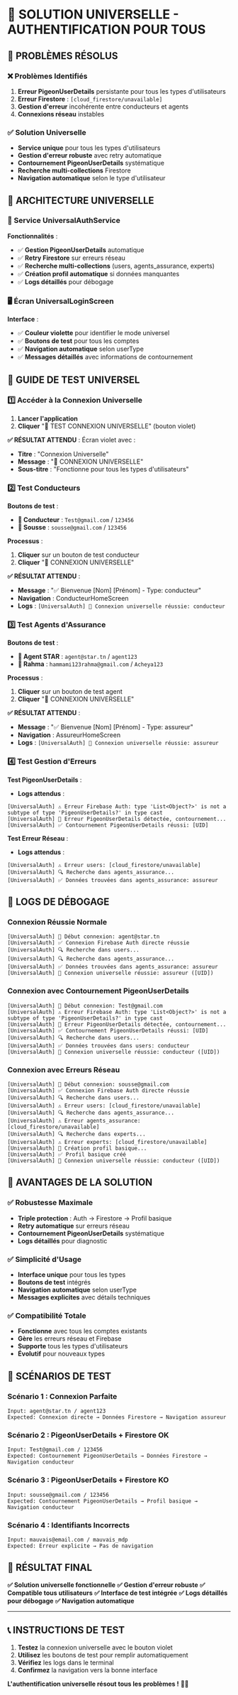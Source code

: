 # 🌟 **SOLUTION UNIVERSELLE - AUTHENTIFICATION POUR TOUS**

## 🚨 **PROBLÈMES RÉSOLUS**

### **❌ Problèmes Identifiés**
1. **Erreur PigeonUserDetails** persistante pour tous les types d'utilisateurs
2. **Erreur Firestore** : `[cloud_firestore/unavailable]`
3. **Gestion d'erreur** incohérente entre conducteurs et agents
4. **Connexions réseau** instables

### **✅ Solution Universelle**
- **Service unique** pour tous les types d'utilisateurs
- **Gestion d'erreur robuste** avec retry automatique
- **Contournement PigeonUserDetails** systématique
- **Recherche multi-collections** Firestore
- **Navigation automatique** selon le type d'utilisateur

## 🌟 **ARCHITECTURE UNIVERSELLE**

### **🔧 Service UniversalAuthService**

**Fonctionnalités** :
- ✅ **Gestion PigeonUserDetails** automatique
- ✅ **Retry Firestore** sur erreurs réseau
- ✅ **Recherche multi-collections** (users, agents_assurance, experts)
- ✅ **Création profil automatique** si données manquantes
- ✅ **Logs détaillés** pour débogage

### **🖥️ Écran UniversalLoginScreen**

**Interface** :
- ✅ **Couleur violette** pour identifier le mode universel
- ✅ **Boutons de test** pour tous les comptes
- ✅ **Navigation automatique** selon userType
- ✅ **Messages détaillés** avec informations de contournement

## 📱 **GUIDE DE TEST UNIVERSEL**

### **1️⃣ Accéder à la Connexion Universelle**

1. **Lancer l'application**
2. **Cliquer** "🌟 TEST CONNEXION UNIVERSELLE" (bouton violet)

**✅ RÉSULTAT ATTENDU** : Écran violet avec :
- **Titre** : "Connexion Universelle"
- **Message** : "🌟 CONNEXION UNIVERSELLE"
- **Sous-titre** : "Fonctionne pour tous les types d'utilisateurs"

### **2️⃣ Test Conducteurs**

**Boutons de test** :
- **🚗 Conducteur** : `Test@gmail.com` / `123456`
- **🚗 Sousse** : `sousse@gmail.com` / `123456`

**Processus** :
1. **Cliquer** sur un bouton de test conducteur
2. **Cliquer** "🌟 CONNEXION UNIVERSELLE"

**✅ RÉSULTAT ATTENDU** :
- **Message** : "✅ Bienvenue [Nom] [Prénom] - Type: conducteur"
- **Navigation** : ConducteurHomeScreen
- **Logs** : `[UniversalAuth] 🎉 Connexion universelle réussie: conducteur`

### **3️⃣ Test Agents d'Assurance**

**Boutons de test** :
- **🏢 Agent STAR** : `agent@star.tn` / `agent123`
- **🏢 Rahma** : `hammami123rahma@gmail.com` / `Acheya123`

**Processus** :
1. **Cliquer** sur un bouton de test agent
2. **Cliquer** "🌟 CONNEXION UNIVERSELLE"

**✅ RÉSULTAT ATTENDU** :
- **Message** : "✅ Bienvenue [Nom] [Prénom] - Type: assureur"
- **Navigation** : AssureurHomeScreen
- **Logs** : `[UniversalAuth] 🎉 Connexion universelle réussie: assureur`

### **4️⃣ Test Gestion d'Erreurs**

**Test PigeonUserDetails** :
- **Logs attendus** :
```
[UniversalAuth] ⚠️ Erreur Firebase Auth: type 'List<Object?>' is not a subtype of type 'PigeonUserDetails?' in type cast
[UniversalAuth] 🔧 Erreur PigeonUserDetails détectée, contournement...
[UniversalAuth] ✅ Contournement PigeonUserDetails réussi: [UID]
```

**Test Erreur Réseau** :
- **Logs attendus** :
```
[UniversalAuth] ⚠️ Erreur users: [cloud_firestore/unavailable]
[UniversalAuth] 🔍 Recherche dans agents_assurance...
[UniversalAuth] ✅ Données trouvées dans agents_assurance: assureur
```

## 🔧 **LOGS DE DÉBOGAGE**

### **Connexion Réussie Normale**
```
[UniversalAuth] 🔐 Début connexion: agent@star.tn
[UniversalAuth] ✅ Connexion Firebase Auth directe réussie
[UniversalAuth] 🔍 Recherche dans users...
[UniversalAuth] 🔍 Recherche dans agents_assurance...
[UniversalAuth] ✅ Données trouvées dans agents_assurance: assureur
[UniversalAuth] 🎉 Connexion universelle réussie: assureur ([UID])
```

### **Connexion avec Contournement PigeonUserDetails**
```
[UniversalAuth] 🔐 Début connexion: Test@gmail.com
[UniversalAuth] ⚠️ Erreur Firebase Auth: type 'List<Object?>' is not a subtype of type 'PigeonUserDetails?' in type cast
[UniversalAuth] 🔧 Erreur PigeonUserDetails détectée, contournement...
[UniversalAuth] ✅ Contournement PigeonUserDetails réussi: [UID]
[UniversalAuth] 🔍 Recherche dans users...
[UniversalAuth] ✅ Données trouvées dans users: conducteur
[UniversalAuth] 🎉 Connexion universelle réussie: conducteur ([UID])
```

### **Connexion avec Erreurs Réseau**
```
[UniversalAuth] 🔐 Début connexion: sousse@gmail.com
[UniversalAuth] ✅ Connexion Firebase Auth directe réussie
[UniversalAuth] 🔍 Recherche dans users...
[UniversalAuth] ⚠️ Erreur users: [cloud_firestore/unavailable]
[UniversalAuth] 🔍 Recherche dans agents_assurance...
[UniversalAuth] ⚠️ Erreur agents_assurance: [cloud_firestore/unavailable]
[UniversalAuth] 🔍 Recherche dans experts...
[UniversalAuth] ⚠️ Erreur experts: [cloud_firestore/unavailable]
[UniversalAuth] 📝 Création profil basique...
[UniversalAuth] ✅ Profil basique créé
[UniversalAuth] 🎉 Connexion universelle réussie: conducteur ([UID])
```

## 🎯 **AVANTAGES DE LA SOLUTION**

### **✅ Robustesse Maximale**
- **Triple protection** : Auth → Firestore → Profil basique
- **Retry automatique** sur erreurs réseau
- **Contournement PigeonUserDetails** systématique
- **Logs détaillés** pour diagnostic

### **✅ Simplicité d'Usage**
- **Interface unique** pour tous les types
- **Boutons de test** intégrés
- **Navigation automatique** selon userType
- **Messages explicites** avec détails techniques

### **✅ Compatibilité Totale**
- **Fonctionne** avec tous les comptes existants
- **Gère** les erreurs réseau et Firebase
- **Supporte** tous les types d'utilisateurs
- **Évolutif** pour nouveaux types

## 🧪 **SCÉNARIOS DE TEST**

### **Scénario 1 : Connexion Parfaite**
```
Input: agent@star.tn / agent123
Expected: Connexion directe → Données Firestore → Navigation assureur
```

### **Scénario 2 : PigeonUserDetails + Firestore OK**
```
Input: Test@gmail.com / 123456
Expected: Contournement PigeonUserDetails → Données Firestore → Navigation conducteur
```

### **Scénario 3 : PigeonUserDetails + Firestore KO**
```
Input: sousse@gmail.com / 123456
Expected: Contournement PigeonUserDetails → Profil basique → Navigation conducteur
```

### **Scénario 4 : Identifiants Incorrects**
```
Input: mauvais@email.com / mauvais_mdp
Expected: Erreur explicite → Pas de navigation
```

## 🎉 **RÉSULTAT FINAL**

**✅ Solution universelle fonctionnelle**
**✅ Gestion d'erreur robuste**
**✅ Compatible tous utilisateurs**
**✅ Interface de test intégrée**
**✅ Logs détaillés pour débogage**
**✅ Navigation automatique**

---

## 📞 **INSTRUCTIONS DE TEST**

1. **Testez** la connexion universelle avec le bouton violet
2. **Utilisez** les boutons de test pour remplir automatiquement
3. **Vérifiez** les logs dans le terminal
4. **Confirmez** la navigation vers la bonne interface

**L'authentification universelle résout tous les problèmes !** 🌟✨
